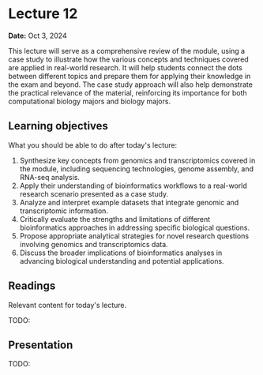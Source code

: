 # Lecture 12

**Date:** Oct 3, 2024

This lecture will serve as a comprehensive review of the module, using a case study to illustrate how the various concepts and techniques covered are applied in real-world research.
It will help students connect the dots between different topics and prepare them for applying their knowledge in the exam and beyond.
The case study approach will also help demonstrate the practical relevance of the material, reinforcing its importance for both computational biology majors and biology majors.

## Learning objectives

What you should be able to do after today's lecture:

1.  Synthesize key concepts from genomics and transcriptomics covered in the module, including sequencing technologies, genome assembly, and RNA-seq analysis.
2.  Apply their understanding of bioinformatics workflows to a real-world research scenario presented as a case study.
3.  Analyze and interpret example datasets that integrate genomic and transcriptomic information.
4.  Critically evaluate the strengths and limitations of different bioinformatics approaches in addressing specific biological questions.
5.  Propose appropriate analytical strategies for novel research questions involving genomics and transcriptomics data.
6.  Discuss the broader implications of bioinformatics analyses in advancing biological understanding and potential applications.

## Readings

Relevant content for today's lecture.

TODO:

## Presentation

TODO:
